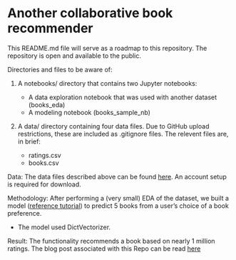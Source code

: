 # Another collaborative book recommender

This README.md file will serve as a roadmap to this repository. The repository is open and available to the public.

Directories and files to be aware of:

1. A notebooks/ directory that contains two Jupyter notebooks: 
    - A data exploration notebook that was used with another dataset (books_eda) 
    - A modeling notebook (books_sample_nb)

2. A data/ directory containing four data files. Due to GitHub upload restrictions, these are included as .gitignore files. The relevent files are, in brief:   
    - ratings.csv
    - books.csv



Data: The data files described above can be found [here](https://www.kaggle.com/zygmunt/goodbooks-10k). An account setup is required for download.

Methodology: After performing a (very small) EDA of the dataset, we built a model ([reference tutorial](https://www.kaggle.com/sriharshavogeti/collaborative-recommender-system-on-goodreads)) to predict 5 books from a user’s choice of a book preference.      
   - The model used DictVectorizer. 
   

Result: The functionality recommends a book based on nearly 1 million ratings. The blog post associated with this Repo can be read [here](https://medium.com/@kwarmbein/yet-another-recommender-ad473a5894f9)